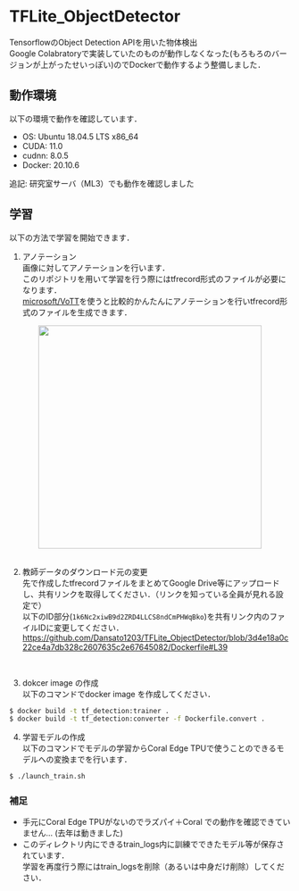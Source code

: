 # TFLite_ObjectDetector
TensorflowのObject Detection APIを用いた物体検出  
Google Colabratoryで実装していたのものが動作しなくなった(もろもろのバージョンが上がったせいっぽい)のでDockerで動作するよう整備しました．  
  
## 動作環境
以下の環境で動作を確認しています．  
- OS: Ubuntu 18.04.5 LTS x86_64
- CUDA: 11.0
- cudnn: 8.0.5
- Docker: 20.10.6

追記: 研究室サーバ（ML3）でも動作を確認しました

## 学習
以下の方法で学習を開始できます．  
1. アノテーション  
画像に対してアノテーションを行います．  
このリポジトリを用いて学習を行う際にはtfrecord形式のファイルが必要になります．  
[microsoft/VoTT](https://github.com/microsoft/VoTT)を使うと比較的かんたんにアノテーションを行いtfrecord形式のファイルを生成できます．  
<div align="center">
<img src=https://user-images.githubusercontent.com/53420676/168482659-011a6fd3-ccd4-4691-a753-e6e4e18d8378.png width=400px>
</div>
</br>
  
2. 教師データのダウンロード元の変更  
先で作成したtfrecordファイルをまとめてGoogle Drive等にアップロードし、共有リンクを取得してください．（リンクを知っている全員が見れる設定で）  
以下のID部分(`1k6Nc2xiwB9d2ZRD4LLCS8ndCmPHWqBko`)を共有リンク内のファイルIDに変更してください．
https://github.com/Dansato1203/TFLite_ObjectDetector/blob/3d4e18a0c22ce4a7db328c2607635c2e67645082/Dockerfile#L39  
</br>

3. dokcer image の作成  
以下のコマンドでdocker image を作成してください．  
```bash
$ docker build -t tf_detection:trainer .
$ docker build -t tf_detection:converter -f Dockerfile.convert .
```
4. 学習モデルの作成  
以下のコマンドでモデルの学習からCoral Edge TPUで使うことのできるモデルへの変換までを行います．  
```bash
$ ./launch_train.sh
```

### 補足
- 手元にCoral Edge TPUがないのでラズパイ＋Coral での動作を確認できていません… (去年は動きました)  
- このディレクトリ内にできるtrain_logs内に訓練でできたモデル等が保存されています．  
  学習を再度行う際にはtrain_logsを削除（あるいは中身だけ削除）してください．
